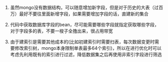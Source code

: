 1. 虽然mongo没有数据结构，可以随意增加新字段，但是对于历史的大表（过百万）最好不要往里面新增字段，如果需要增加字段的话，直建新的集合

2. 代码中获取数据库字段的bean，尽可能需要哪些字段就指定获取哪些字段，对于字段多的表，不要一梭子全撸出来，很占用带宽

3. 由于建索引是需要其他成本的(比如初建索引时需要扫表，每次数据变更时需要修改索引树，mongo本身限制单表最多64个索引)，所以在进行优化时可以考虑先利用既有的索引进行过滤，降低数据集之后再使用非索引字段进行筛选